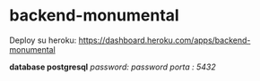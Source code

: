 # backend-monumental

Deploy su heroku: https://dashboard.heroku.com/apps/backend-monumental

**database postgresql**
*password: password*
*porta : 5432*
